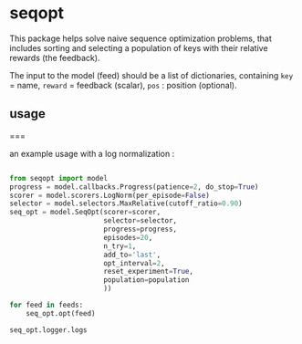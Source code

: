 # seqopt

This package helps solve naive sequence optimization problems,
that includes sorting and selecting a population of keys with their
relative rewards (the feedback).

The input to the model (feed) should be a list of dictionaries,
containing `key` = name, `reward` = feedback (scalar), `pos` : position (optional).

## usage
===

an example usage with a log normalization :

```py

from seqopt import model
progress = model.callbacks.Progress(patience=2, do_stop=True)
scorer = model.scorers.LogNorm(per_episode=False)
selector = model.selectors.MaxRelative(cutoff_ratio=0.90)
seq_opt = model.SeqOpt(scorer=scorer,
                       selector=selector,
                       progress=progress,
                       episodes=20,
                       n_try=1,
                       add_to='last',
                       opt_interval=2,
                       reset_experiment=True,
                       population=population
                       ))

for feed in feeds:
    seq_opt.opt(feed)

seq_opt.logger.logs
```



